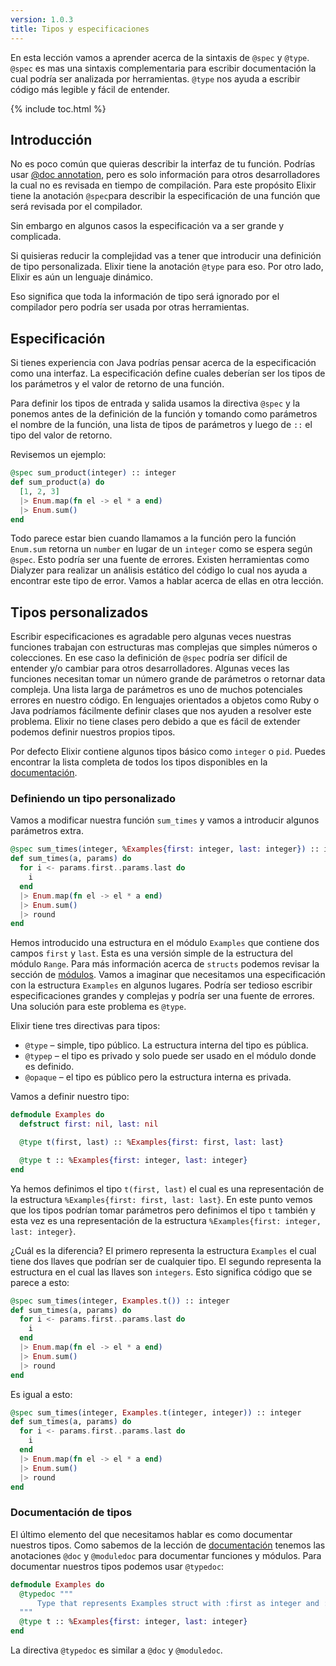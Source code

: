 ```yaml
---
version: 1.0.3
title: Tipos y especificaciones
---
```


En esta lección vamos a aprender acerca de la sintaxis de `@spec` y `@type`.
`@spec` es mas una sintaxis complementaria para escribir documentación la cual podría ser analizada por herramientas.
`@type` nos ayuda a escribir código más legible y fácil de entender.

{% include toc.html %}

## Introducción

No es poco común que quieras describir la interfaz de tu función.
Podrías usar [@doc annotation](../../basics/documentation), pero es solo información para otros desarrolladores la cual no es revisada en tiempo de compilación.
Para este propósito Elixir tiene la anotación `@spec`para describir la especificación de una función que será revisada por el compilador.

Sin embargo en algunos casos la especificación va a ser grande y complicada.

Si quisieras reducir la complejidad vas a tener que introducir una definición de tipo personalizada.
Elixir tiene la anotación `@type` para eso.
Por otro lado, Elixir es aún un lenguaje dinámico.

Eso significa que toda la información de tipo será ignorado por el compilador pero podría ser usada por otras herramientas.

## Especificación

Si tienes experiencia con Java podrías pensar acerca de la especificación como una interfaz.
La especificación define cuales deberían ser los tipos de los parámetros y el valor de retorno de una función.

Para definir los tipos de entrada y salida usamos la directiva `@spec` y la ponemos antes de la definición de la función y tomando como parámetros el nombre de la función, una lista de tipos de parámetros y luego de `::` el tipo del valor de retorno.

Revisemos un ejemplo:

```elixir
@spec sum_product(integer) :: integer
def sum_product(a) do
  [1, 2, 3]
  |> Enum.map(fn el -> el * a end)
  |> Enum.sum()
end
```

Todo parece estar bien cuando llamamos a la función pero la función `Enum.sum` retorna un `number` en lugar de un `integer` como se espera según `@spec`.
Esto podría ser una fuente de errores. Existen herramientas como Dialyzer para realizar un análisis estático del código lo cual nos ayuda a encontrar este tipo de error.
Vamos a hablar acerca de ellas en otra lección.

## Tipos personalizados

Escribir especificaciones es agradable pero algunas veces nuestras funciones trabajan con estructuras mas complejas que simples números o colecciones.
En ese caso la definición de `@spec` podría ser difícil de entender y/o cambiar para otros desarrolladores.
Algunas veces las funciones necesitan tomar un número grande de parámetros o retornar data compleja.
Una lista larga de parámetros es uno de muchos potenciales errores en nuestro código.
En lenguajes orientados a objetos como Ruby o Java podríamos fácilmente definir clases que nos ayuden a resolver este problema.
Elixir no tiene clases pero debido a que es fácil de extender podemos definir nuestros propios tipos.

Por defecto Elixir contiene algunos tipos básico como `integer` o `pid`.
Puedes encontrar la lista completa de todos los tipos disponibles en la [documentación](https://hexdocs.pm/elixir/typespecs.html#types-and-their-syntax).

### Definiendo un tipo personalizado

Vamos a modificar nuestra función `sum_times` y vamos a introducir algunos parámetros extra.

```elixir
@spec sum_times(integer, %Examples{first: integer, last: integer}) :: integer
def sum_times(a, params) do
  for i <- params.first..params.last do
    i
  end
  |> Enum.map(fn el -> el * a end)
  |> Enum.sum()
  |> round
end
```

Hemos introducido una estructura en el módulo `Examples` que contiene dos campos `first` y `last`.
Esta es una versión simple de la estructura del módulo `Range`.
Para más información acerca de `structs` podemos revisar la sección de [módulos](../../basics/modules/#structs).
Vamos a imaginar que necesitamos una especificación con la estructura `Examples` en algunos lugares.
Podría ser tedioso escribir especificaciones grandes y complejas y podría ser una fuente de errores.
Una solución para este problema es `@type`.

Elixir tiene tres directivas para tipos:

  - `@type` – simple, tipo público.
La estructura interna del tipo es pública.
  - `@typep` – el tipo es privado y solo puede ser usado en el módulo donde es definido.
  - `@opaque` – el tipo es público pero la estructura interna es privada.

Vamos a definir nuestro tipo:

```elixir
defmodule Examples do
  defstruct first: nil, last: nil

  @type t(first, last) :: %Examples{first: first, last: last}

  @type t :: %Examples{first: integer, last: integer}
end
```

Ya hemos definimos el tipo `t(first, last)` el cual es una representación de la estructura `%Examples{first: first, last: last}`.
En este punto vemos que los tipos podrían tomar parámetros pero definimos el tipo `t` también y esta vez es una representación de la estructura `%Examples{first: integer, last: integer}`.

¿Cuál es la diferencia? El primero representa la estructura `Examples` el cual tiene dos llaves que podrían ser de cualquier tipo.
El segundo representa la estructura en el cual las llaves son `integers`.
Esto significa código que se parece a esto:

```elixir
@spec sum_times(integer, Examples.t()) :: integer
def sum_times(a, params) do
  for i <- params.first..params.last do
    i
  end
  |> Enum.map(fn el -> el * a end)
  |> Enum.sum()
  |> round
end
```

Es igual a esto:

```elixir
@spec sum_times(integer, Examples.t(integer, integer)) :: integer
def sum_times(a, params) do
  for i <- params.first..params.last do
    i
  end
  |> Enum.map(fn el -> el * a end)
  |> Enum.sum()
  |> round
end
```

### Documentación de tipos

El último elemento del que necesitamos hablar es como documentar nuestros tipos.
Como sabemos de la lección de [documentación](../../basics/documentation) tenemos las anotaciones `@doc` y `@moduledoc` para documentar funciones y módulos.
Para documentar nuestros tipos podemos usar `@typedoc`:

```elixir
defmodule Examples do
  @typedoc """
      Type that represents Examples struct with :first as integer and :last as integer.
  """
  @type t :: %Examples{first: integer, last: integer}
end
```

La directiva `@typedoc` es similar a `@doc` y `@moduledoc`.
